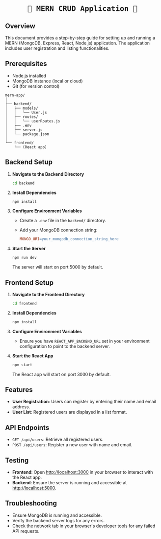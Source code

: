 
<div align="center">

# `🌟 MERN CRUD Application 🌟`

</div> 

## Overview

This document provides a step-by-step guide for setting up and running a MERN (MongoDB, Express, React, Node.js) application. The application includes user registration and listing functionalities.


## Prerequisites

- Node.js installed
- MongoDB instance (local or cloud)
- Git (for version control)



```node
mern-app/
│
├── backend/
│   ├── models/
│   │   └── User.js
│   ├── routes/
│   │   └── userRoutes.js
│   ├── .env
│   ├── server.js
│   └── package.json
│
└── frontend/
    └── (React app)
```


## Backend Setup

1. **Navigate to the Backend Directory**

    ```bash
    cd backend
    ```

2. **Install Dependencies**

    ```bash
    npm install
    ```

3. **Configure Environment Variables**

    - Create a `.env` file in the `backend/` directory.
    - Add your MongoDB connection string:

        ```makefile
        MONGO_URI=your_mongodb_connection_string_here
        ```

4. **Start the Server**

    ```bash
    npm run dev
    ```

    The server will start on port 5000 by default.

## Frontend Setup

1. **Navigate to the Frontend Directory**

    ```bash
    cd frontend
    ```

2. **Install Dependencies**

    ```bash
    npm install
    ```

3. **Configure Environment Variables**

    - Ensure you have `REACT_APP_BACKEND_URL` set in your environment configuration to point to the backend server.

4. **Start the React App**

    ```bash
    npm start
    ```

    The React app will start on port 3000 by default.

## Features

- **User Registration**: Users can register by entering their name and email address.
- **User List**: Registered users are displayed in a list format.

## API Endpoints

- `GET /api/users`: Retrieve all registered users.
- `POST /api/users`: Register a new user with name and email.

## Testing

- **Frontend**: Open [http://localhost:3000](http://localhost:3000) in your browser to interact with the React app.
- **Backend**: Ensure the server is running and accessible at [http://localhost:5000](http://localhost:5000).

## Troubleshooting

- Ensure MongoDB is running and accessible.
- Verify the backend server logs for any errors.
- Check the network tab in your browser's developer tools for any failed API requests.

